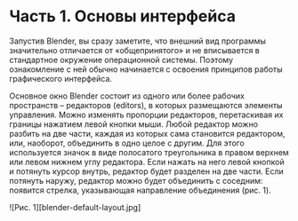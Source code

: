 # Часть 1. Основы интерфейса
Запустив Blender, вы сразу заметите, что внешний вид программы значительно отличается от «общепринятого» 
и не вписывается в стандартное окружение операционной системы. Поэтому ознакомление с ней обычно начинается 
с освоения принципов работы графического интерфейса.

Основное окно Blender состоит из одного или более рабочих пространств – редакторов (editors), в которых 
размещаются элементы управления. Можно изменять пропорции редакторов, перетаскивая их границы нажатием 
левой кнопки мыши. Любой редактор можно разбить на две части, каждая из которых сама становится редактором, 
или, наоборот, объединить в одно целое с другим. Для этого используется значок в виде полосатого треугольника 
в правом верхнем или левом нижнем углу редактора. Если нажать на него левой кнопкой и потянуть курсор внутрь, 
редактор будет разделен на две части. Если потянуть наружу, редактор можно будет объединить с соседним: 
появится стрелка, указывающая направление объединения (рис. 1).

![Рис. 1][blender-default-layout.jpg]
